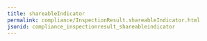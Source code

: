```yaml
---
title: shareableIndicator
permalink: compliance/InspectionResult.shareableIndicator.html
jsonid: compliance_inspectionresult_shareableindicator
---
```

